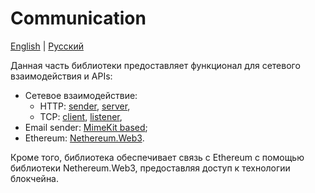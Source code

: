 # Communication

[English](README.md) | [Русский](README.ru.md)

Данная часть библиотеки предоставляет функционал для сетевого взаимодействия и APIs: 
- Сетевое взаимодействие: 
    - HTTP: [sender](NetworkAPIs/HttpSender.md), [server](NetworkAPIs/HttpServerWF.md), 
    - TCP: [client](NetworkAPIs/TcpClientWF.md), [listener](NetworkAPIs/TcpListenerWF.md), 
- Email sender: [MimeKit based](NetworkAPIs/EmailSenderMimeKit.md);
- Ethereum: [Nethereum.Web3](NethereumAPI/EthNodeAPIWeb3.md).

Кроме того, библиотека обеспечивает связь с Ethereum с помощью библиотеки Nethereum.Web3, предоставляя доступ к технологии блокчейна. 
